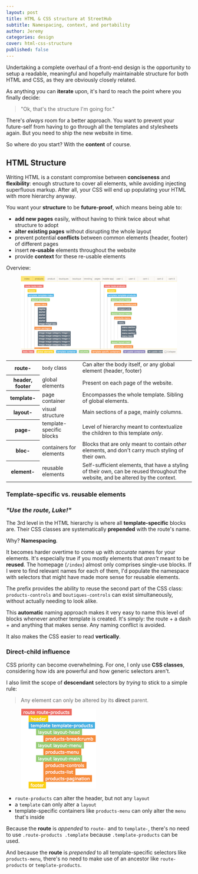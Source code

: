 ```yaml
---
layout: post
title: HTML & CSS structure at StreetHub
subtitle: Namespacing, context, and portability
author: Jeremy
categories: design
cover: html-css-structure
published: false
---
```




Undertaking a complete overhaul of a front-end design is the opportunity to setup a readable, meaningful and hopefully maintainable structure for both HTML and CSS, as they are obviously closely related.

As anything you can **iterate** upon, it's hard to reach the point where you finally decide:

> "Ok, that's the structure I'm going for."

There's *always* room for a better approach. You want to prevent your future-self from having to go through all the templates and stylesheets again. But you need to ship the new website in time.

So where do you start? With the **content** of course.

## HTML Structure

Writing HTML is a constant compromise between **conciseness** and **flexibility**: enough structure to cover all elements, while avoiding injecting superfluous markup. After all, your CSS will end up populating your HTML with more hierarchy anyway.

You want your **structure** to be **future-proof**, which means being able to:

* **add new pages** easily, without having to think twice about what structure to adopt
* **alter existing pages** without disrupting the whole layout
* prevent potential **conflicts** between common elements (header, footer) of different pages
* insert **re-usable** elements throughout the website
* provide **context** for these re-usable elements

Overview:

<figure>
  <a href="/html/structure.html">
    <img src="/images/hub-structure.png" alt="Hub structure">
  </a>
</figure>

<table>
  <tr>
    <th>route-</th>
    <td><code>body</code> class</td>
    <td>Can alter the body itself, or any global element (header, footer)</td>
  </tr>
  <tr>
    <th>header, footer</th>
    <td>global elements</td>
    <td>Present on each page of the website.</td>
  </tr>
  <tr>
    <th>template-</th>
    <td>page container</td>
    <td>Encompasses the whole template. Sibling of global elements.</td>
  </tr>
  <tr>
    <th>layout-</th>
    <td>visual structure</td>
    <td>Main sections of a page, mainly columns.</td>
  </tr>
  <tr>
    <th>page-</th>
    <td>template-specific blocks</td>
    <td>Level of hierarchy meant to contextualize the children to this template <em>only</em>.</td>
  </tr>
  <tr>
    <th>bloc-</th>
    <td>containers for elements</td>
    <td>Blocks that are only meant to contain <em>other</em> elements, and don't carry much styling of their own.</td>
  </tr>
  <tr>
    <th>element-</th>
    <td>reusable elements</td>
    <td>Self-sufficient elements, that have a styling of their own, can be reused throughout the website, and be altered by the context.</td>
  </tr>
</table>

### Template-specific vs. reusable elements

### *"Use the route, Luke!"*

The 3rd level in the HTML hierarchy is where all **template-specific** blocks are. Their CSS classes are systematically **prepended** with the route's name.

Why? **Namespacing**.

It becomes harder overtime to come up with *accurate* names for your elements. It's especially true if you mostly elements that *aren't* meant to be **reused**. The homepage (`/index`) almost only comprises single-use blocks. If I were to find relevant names for each of them, I'd populate the namespace with selectors that might have made more sense for reusable elements.

The prefix provides the ability to reuse the second part of the CSS class: `products-controls` and `boutiques-controls` can exist simultaneously, without actually needing to look alike.

This **automatic** naming approach makes it very easy to name this level of blocks whenever another template is created. It's simply: the route + a dash + and anything that makes sense. Any naming conflict is avoided.

It also makes the CSS easier to read **vertically**.

### Direct-child influence

CSS priority can become overwhelming. For one, I only use **CSS classes**, considering how ids are powerful and how generic selectors aren't.

I also limit the scope of **descendant** selectors by *trying* to stick to a simple rule:

> Any element can only be altered by its **direct** parent.

<figure>
  <img src="/images/collapsed-structure.png" alt="Collapsed structure">
</figure>

* `route-products` can alter the header, but not any `layout`
* a `template` can only alter a `layout`
* template-specific containers like `products-menu` can only alter the `menu` that's inside

Because the **route** is *appended* to `route-` and to `template-`, there's no need to use `.route-products .template` because `.template-products` can be used.

And because the **route** is *prepended* to all template-specific selectors like `products-menu`, there's no need to make use of an ancestor like `route-products` or `template-products`.

<!-- The sitemap is fairly simple:

* `index`
* `products`
  * `product`
* `boutiques`
  * `boutique`
* `trending`
* `collections`
  * `collection`
* `blog`
  * `blog/archive`
* `pages`
  * `pages/faq`
  * `pages/team`
  * `pages/contact`
  * etc.
* `user`
  * `user/wishlist`
  * `user/following`
* `cart`
  * `cart/checkout`
  * `cart/payment`
  * `cart/completed` -->


<!-- 
### Direct-child influence



* **00 Reset**: The HTML5 reset, in its own separate file. Weirdly enough, `*{ margin: 0; padding: 0;}` doesn't seem to do the trick anymore.
* **01 Font**: Just the StreetHub icon font really. Initially created for the iPhone app, it made sense to re-use it for the desktop app: as flexible as text (especially for color and size), and kind of Retina-ready.
* **02 Mixins**: First time I use SASS on a large-scale project, and almost mandatory here, considering the compatibility requirements and size of the project. Global variables and custom mixins are located here.
* **03 Global**: For all the elements that appear on *every* page: the header (including the nav), the verstaile container, and the footer. Styling of generic tags is also included.
* **04 Elements**: Includes elements both re-usable *and* self-sufficient. They act like components that appear here and there, in different contexts, even several times within the same page. Examples? Titles, buttons, images, content holders, tags, icons... Classes are ordered alphabetically because it's the best future-proof strategy I could think of.
* **05 Modifiers**: When you alter an element *within* another element. Like an icon within a button. Or a button within a title. Or a dropdown within a title. Or an icon within a dropdown within a title... It's mostly icon variations. This stylesheet must come after 04-elements considering the styling applied are just adjustments of already well-established properties.
* **06 Containers**: Block elements that are *not* self-sufficient and only contain *other* elements. These blocks tend to not have styling applied to them, or not much at least. Best example? The bloc-product. It contains:

* .image.image-thumbnail
* .name
* .price
* .stamp (for "On sale" and/or "Out of stock")

The bloc-product is acts a container for these components, but wouldn't exist without them.
This stylesheet also includes template containers, layout elements, and lists.

### Re-usable blocks Vs. template-specific containers

Why "bloc" and not "block"? Probably a relic of French-nurtured CSS and my fondness for 4-letter words.

### Namespacing for the sane-minded

It's hard to draw the line between what can be an element and what acts as a mere block container for other elements. I just ask myself: "Would this element exists on its own, without its children?". If not, it's a block.

### Abstraction of styling variations

The bloc-boutique has 4 different layouts but possess the *exact* same HTML structure (EmberJS component magic):

How do you define 4 different styles?
* use a parent selector, and define specific styles *within* that context. We could have a .list-boutiques-grid, .list-boutiques-flat, .list-boutiques-vertical
* use an additional class, and have .bloc-boutique.bloc-boutique-grid. It's semantically less inspired than the "grid list".

In any case, considering the power of SCSS, the abstraction can remain within the stylesheet, leaving the HTML structure consistent and identical throughout the templates, and, dare I say, semantic. -->
